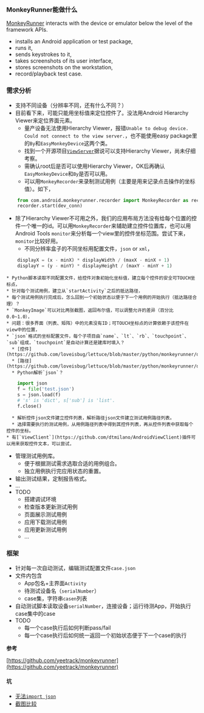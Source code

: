 ### MonkeyRunner能做什么

[MonkeyRunner](http://developer.android.com/tools/help/monkeyrunner_concepts.html) interacts with the device or emulator below the level of the framework APIs.

* installs an Android application or test package,
* runs it,
* sends keystrokes to it,
* takes screenshots of its user interface,
* stores screenshots on the workstation,
* record/playback test case.

### 需求分析

* 支持不同设备（分辨率不同，还有什么不同？）
* 目前看下来，可能只能用坐标值来定位控件了。没法用Android Hierarchy Viewer来定位界面元素。
  * 量产设备无法使用Hierarchy Viewer，报错`Unable to debug device. Could not connect to the view server.`，也不能使用easy package里的`By`和`EasyMonkeyDevice`这两个类。
  * 找到一个开源项目[`ViewServer`](https://github.com/romainguy/ViewServer)据说可以支持Hierarchy Viewer，尚未仔细考察。
  * 需确认root后是否可以使用Hierarchy Viewer，OK后再确认`EasyMonkeyDevice`和`By`是否可以用。
  * 可以用`MonkeyRecorder`来录制测试用例（主要是用来记录点击操作的坐标值）。如下，

```python
    from com.android.monkeyrunner.recorder import MonkeyRecorder as recorder  
    recorder.start(dev_conn)
```
  * 除了Hierarchy Viewer不可用之外，我们的应用布局方法没有给每个位置的控件一个唯一的id。可以用`MonkeyRecorder`来辅助建立控件位置库，也可以用Android Tools `monitor`来分析每一个view里的控件坐标范围。尝试下来，`monitor`比较好用。
    * 不同分辨率盒子的不同坐标用配置文件，`json` or `xml`，
```python
    displayX = (x - minX) * displayWidth / (maxX - minX + 1)
    displayY = (y - minY) * displayHeight / (maxY - minY + 1)
```
    * Python脚本读取不同配置文件，给控件对象初始化坐标值，建立每个控件的安全可TOUCH坐标点，
    * 针对每个测试用例，建立从`startActivity`之后的抵达路径，
    * 每个测试用例执行完成后，怎么回到一个初始状态以便于下一个用例的开始执行（抵达路径合理）？
    * `MonkeyImage`可以对比两张截图，返回布尔值，可以调整允许的差异（百分比0.0~1.0），
    * 问题：很多界面（列表、矩阵）中的元素没有ID；可TOUCH坐标点的计算依赖于该控件在view中的位置，
    * `json`格式的坐标配置文件，每个子项目由`name`、`lt`、`rb`、`touchpoint`、`sub`组成，`touchpoint`是自动计算还是建库时填入？
      * [控件](https://github.com/loveisbug/lettuce/blob/master/python/monkeyrunner/democode/mi2.json)
      * [路径](https://github.com/loveisbug/lettuce/blob/master/python/monkeyrunner/democode/path.json)
      * Python解析`json`？
```python
    import json
    f = file('test.json')
    s = json.load(f)
    # 's' is 'dict', s['sub'] is 'list'.
    f.close()
```
      * 解析控件json文件建立控件列表，解析路径json文件建立测试用例路径列表。
      * 选择需要执行的测试用例，从用例路径列表中得到其控件列表，再从控件列表中获取每个控件的坐标。
    * 有[`ViewClient`](https://github.com/dtmilano/AndroidViewClient)插件可以用来获取控件文本，可以尝试，
    
* 管理测试用例库。
  * 便于根据测试需求选取合适的用例组合。
  * 独立用例执行完应用状态的重置。
* 输出测试结果，定制报告格式。
* ...
* TODO
  * 搭建调试环境
  * 检查版本更新测试用例
  * 页面展示测试用例
  * 应用下载测试用例
  * 应用更新测试用例
  * ...
  
### 框架

* 针对每一次自动测试，编辑测试配置文件`case.json`
* 文件内包含
  * App包名+主界面`Activity`
  * 待测试设备名（`serialNumber`）
  * case集，字符串`casen`列表
* 自动测试脚本读取设备`serialNumber`，连接设备；运行待测App，开始执行case集中的case
* TODO
  * 每一个case执行后如何判断pass/fail
  * 每一个case执行后如何统一返回一个初始状态便于下一个case的执行

**参考**

[https://github.com/yeetrack/monkeyrunner](https://github.com/yeetrack/monkeyrunner)

#### 坑

* [无法`import json`](https://github.com/loveisbug/lettuce/blob/master/wiki/testing/mr_json.md)
* [截图比较](https://github.com/loveisbug/lettuce/blob/master/wiki/testing/mr_image.md)